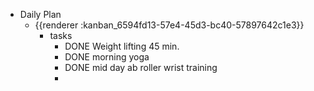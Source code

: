 - Daily Plan
	- {{renderer :kanban_6594fd13-57e4-45d3-bc40-57897642c1e3}}
		- tasks
			- DONE Weight lifting 45 min.
			- DONE morning yoga
			- DONE mid day ab roller wrist training
			-